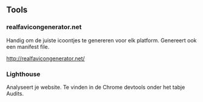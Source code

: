 ## Tools

### realfavicongenerator.net

Handig om de juiste icoontjes te genereren voor elk platform. Genereert ook een manifest file.

http://realfavicongenerator.net/

### Lighthouse

Analyseert je website. Te vinden in de Chrome devtools onder het tabje Audits.
